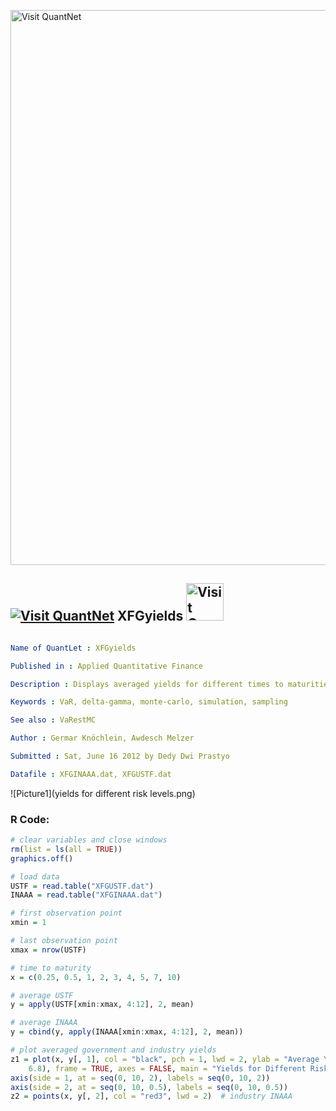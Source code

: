 
[<img src="https://github.com/QuantLet/Styleguide-and-FAQ/blob/master/pictures/banner.png" width="888" alt="Visit QuantNet">](http://quantlet.de/)

## [<img src="https://github.com/QuantLet/Styleguide-and-FAQ/blob/master/pictures/qloqo.png" alt="Visit QuantNet">](http://quantlet.de/) **XFGyields** [<img src="https://github.com/QuantLet/Styleguide-and-FAQ/blob/master/pictures/QN2.png" width="60" alt="Visit QuantNet 2.0">](http://quantlet.de/)

```yaml

Name of QuantLet : XFGyields

Published in : Applied Quantitative Finance

Description : Displays averaged yields for different times to maturities and different risk levels.

Keywords : VaR, delta-gamma, monte-carlo, simulation, sampling

See also : VaRestMC

Author : Germar Knöchlein, Awdesch Melzer

Submitted : Sat, June 16 2012 by Dedy Dwi Prastyo

Datafile : XFGINAAA.dat, XFGUSTF.dat

```

![Picture1](yields for different risk levels.png)


### R Code:
```r
# clear variables and close windows
rm(list = ls(all = TRUE))
graphics.off()

# load data
USTF = read.table("XFGUSTF.dat")
INAAA = read.table("XFGINAAA.dat")

# first observation point
xmin = 1

# last observation point
xmax = nrow(USTF)

# time to maturity
x = c(0.25, 0.5, 1, 2, 3, 4, 5, 7, 10)

# average USTF
y = apply(USTF[xmin:xmax, 4:12], 2, mean)

# average INAAA
y = cbind(y, apply(INAAA[xmin:xmax, 4:12], 2, mean))

# plot averaged government and industry yields
z1 = plot(x, y[, 1], col = "black", pch = 1, lwd = 2, ylab = "Average Yield in %", xlab = "Time to Maturity in Years", ylim = c(4.5, 
    6.8), frame = TRUE, axes = FALSE, main = "Yields for Different Risk Levels")  # government USTF
axis(side = 1, at = seq(0, 10, 2), labels = seq(0, 10, 2))
axis(side = 2, at = seq(0, 10, 0.5), labels = seq(0, 10, 0.5))
z2 = points(x, y[, 2], col = "red3", lwd = 2)  # industry INAAA 

```
